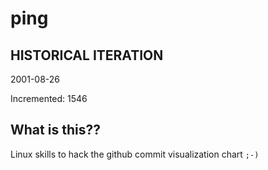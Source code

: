# ping

## HISTORICAL ITERATION
2001-08-26

Incremented: 1546

## What is this?? 
Linux skills to hack the github commit visualization chart `;-)`

